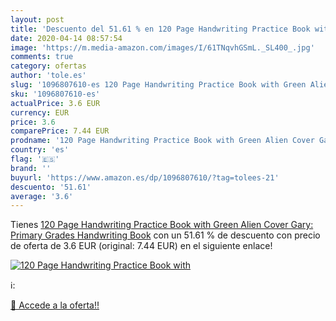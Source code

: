 ```yaml
---
layout: post
title: 'Descuento del 51.61 % en 120 Page Handwriting Practice Book with '
date: 2020-04-14 08:57:54
image: 'https://m.media-amazon.com/images/I/61TNqvhGSmL._SL400_.jpg'
comments: true
category: ofertas
author: 'tole.es'
slug: '1096807610-es 120 Page Handwriting Practice Book with Green Alien Cover...'
sku: '1096807610-es'
actualPrice: 3.6 EUR
currency: EUR
price: 3.6
comparePrice: 7.44 EUR
prodname: '120 Page Handwriting Practice Book with Green Alien Cover Gary: Primary Grades Handwriting Book'
country: 'es'
flag: '🇪🇸'
brand: ''
buyurl: 'https://www.amazon.es/dp/1096807610/?tag=tolees-21'
descuento: '51.61'
average: '3.6'
---
```


Tienes [120 Page Handwriting Practice Book with Green Alien Cover Gary: Primary Grades Handwriting Book](https://www.amazon.es/dp/1096807610/?tag=tolees-21) con un 51.61 % de descuento con precio de oferta de 3.6 EUR (original: 7.44 EUR) en el siguiente enlace!

[![120 Page Handwriting Practice Book with ](https://m.media-amazon.com/images/I/61TNqvhGSmL._SL400_.jpg)](https://www.amazon.es/dp/1096807610/?tag=tolees-21)

ℹ️:


[🛒 Accede a la oferta!!](https://www.amazon.es/dp/1096807610/?tag=tolees-21)
